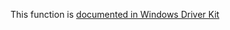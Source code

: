 This function is [documented in Windows Driver Kit](https://learn.microsoft.com/en-us/windows-hardware/drivers/ddi/ntddk/nf-ntddk-rtlprefixunicodestring)
